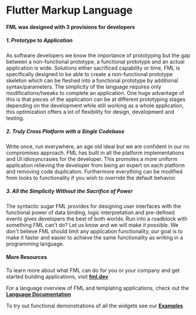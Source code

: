 # Flutter Markup Language

#### FML was designed with 3 provisions for developers
##### 1. **Prototype to Application**
As software developers we know the importance of prototyping but the gap between a non-functional prototype, a functional prototype and an actual application is wide. Solutions either sacrificed capability or time, FML is specifically designed to be able to create a non-functional prototype skeleton which can be fleshed into a functional prototype by additional syntax/parameters. The simplicity of the language requires only modifications/tweaks to complete an application. One huge advantage of this is that pieces of the application can be at different prototyping stages depending on the development while still working as a whole application, this optimization offers a lot of flexibility for design, development and testing.

##### 2. **Truly Cross Platform with a Single Codebase**
Write once, run everywhere, an age old ideal but we are confident in our no compromises approach. FML has built in all the platform implementations and UI idiosyncrasies for the developer. This promotes a more uniform application relieving the developer from being an expert on each platform and removing code duplication. Furthermore everything can be modified from looks to functionality if you wish to override the default behavior.

##### 3. **All the Simplicity Without the Sacrifice of Power**
The syntactic sugar FML provides for designing user interfaces with the functional power of data binding, logic interpretation and pre-defined events gives developers the best of both worlds. Run into a roadblock with something FML can't do? Let us know and we will make it possible. We don't believe FML should limit any application functionality, our goal is to make it faster and easier to achieve the same functionality as writing in a programming language.

#### More Resources

To learn more about what FML can do for you or your company and get started building applications, visit [**fml.dev**](https://fml.dev/)

For a language overview of FML and templating applications, check out the [**Language Documentation**](https://github.com/AppDaddy-Software-Solutions-Inc/Flutter-Markup-Language/wiki/Home)

To try out functional demonstrations of all the widgets see our [**Examples**](https://fml.dev/#/assets/templates/examples/examples.xml)

